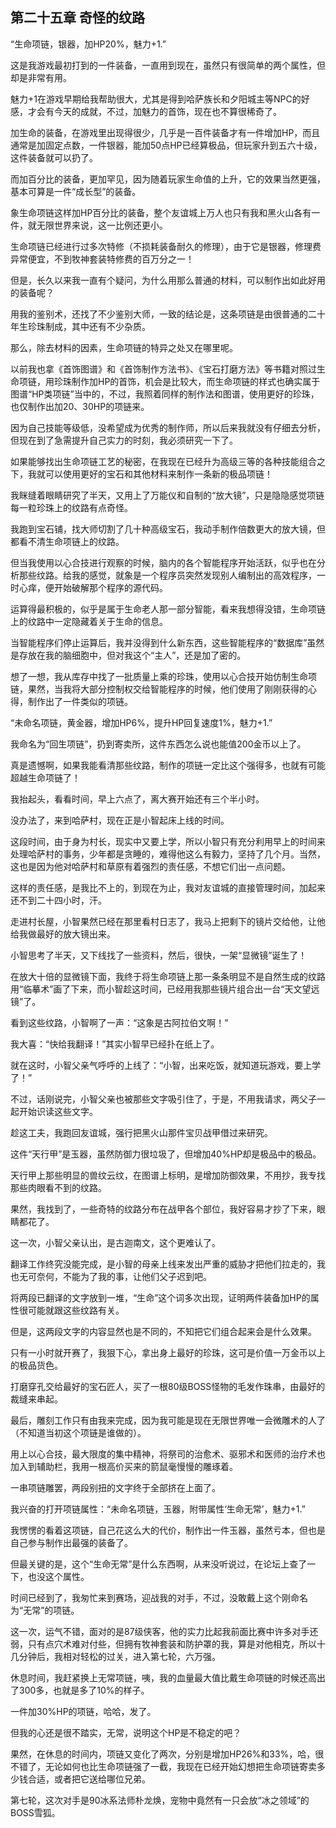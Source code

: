 ## 第二十五章 奇怪的纹路

“生命项链，银器，加HP20%，魅力+1.”

这是我游戏最初打到的一件装备，一直用到现在，虽然只有很简单的两个属性，但却是非常有用。

魅力+1在游戏早期给我帮助很大，尤其是得到哈萨族长和夕阳城主等NPC的好感，才会有今天的成就，不过，加魅力的首饰，现在也不算很稀奇了。

加生命的装备，在游戏里出现得很少，几乎是一百件装备才有一件增加HP，而且通常是加固定点数，一件银器，能加50点HP已经算极品，但玩家升到五六十级，这件装备就可以扔了。

而加百分比的装备，更加罕见，因为随着玩家生命值的上升，它的效果当然更强，基本可算是一件“成长型”的装备。

象生命项链这样加HP百分比的装备，整个友谊城上万人也只有我和黑火山各有一件，就无限世界来说，这一比例还更小。

生命项链已经进行过多次特修（不损耗装备耐久的修理），由于它是银器，修理费异常便宜，不到牧神套装特修费的百万分之一！

但是，长久以来我一直有个疑问，为什么用那么普通的材料，可以制作出如此好用的装备呢？

用我的鉴别术，还找了不少鉴别大师，一致的结论是，这条项链是由很普通的二十年生珍珠制成，其中还有不少杂质。

那么，除去材料的因素，生命项链的特异之处又在哪里呢。

以前我也拿《首饰图谱》和《首饰制作方法书》、《宝石打磨方法》等书籍对照过生命项链，用珍珠制作加HP的首饰，机会是比较大，而生命项链的样式也确实属于图谱“HP类项链”当中的，不过，我照着同样的制作法和图谱，使用更好的珍珠，也仅制作出加20、30HP的项链来。

因为自己技能等级低，没希望成为优秀的制作师，所以后来我就没有仔细去分析，但现在到了急需提升自己实力的时刻，我必须研究一下了。

如果能够找出生命项链工艺的秘密，在我现在已经升为高级三等的各种技能组合之下，我就可以使用更好的宝石和其他材料来制作一条新的极品项链！

我眯缝着眼睛研究了半天，又用上了万能仪和自制的“放大镜”，只是隐隐感觉项链每一粒珍珠上的纹路有点奇怪。

我跑到宝石铺，找大师切割了几十种高级宝石，我动手制作倍数更大的放大镜，但都看不清生命项链上的纹路。

但当我使用以心合技进行观察的时候，脑内的各个智能程序开始活跃，似乎也在分析那些纹路。给我的感觉，就象是一个程序员突然发现别人编制出的高效程序，一时心痒，便开始破解那个程序的源代码。

运算得最积极的，似乎是属于生命老人那一部分智能，看来我想得没错，生命项链上的纹路中一定隐藏着关于生命的信息。

当智能程序们停止运算后，我并没得到什么新东西，这些智能程序的“数据库”虽然是存放在我的脑细胞中，但对我这个“主人”，还是加了密的。

想了一想，我从库存中找了一批质量上乘的珍珠，使用以心合技开始仿制生命项链，果然，当我将大部分控制权交给智能程序的时候，他们使用了刚刚获得的心得，制作出了一件类似的项链。

“未命名项链，黄金器，增加HP6%，提升HP回复速度1%，魅力+1.”

我命名为“回生项链”，扔到寄卖所，这件东西怎么说也能值200金币以上了。

真是遗憾啊，如果我能看清那些纹路，制作的项链一定比这个强得多，也就有可能超越生命项链了！

我抬起头，看看时间，早上六点了，离大赛开始还有三个半小时。

没办法了，来到哈萨村，现在正是小智起床上线的时间。

这段时间，由于身为村长，现实中又要上学，所以小智只有充分利用早上的时间来处理哈萨村的事务，少年都是贪睡的，难得他这么有毅力，坚持了几个月。当然，这也是因为他对哈萨村和草原有着强烈的责任感，不想它们出一点问题。

这样的责任感，是我比不上的，到现在为止，我对友谊城的直接管理时间，加起来还不到二十四小时，汗。

走进村长屋，小智果然已经在那里看村日志了，我马上把剩下的镜片交给他，让他给我做最好的放大镜出来。

小智思考了半天，又下线找了一些资料，然后，很快，一架“显微镜”诞生了！

在放大十倍的显微镜下面，我终于将生命项链上那一条条明显不是自然生成的纹路用“临摹术”画了下来，而小智趁这时间，已经用我那些镜片组合出一台“天文望远镜”了。

看到这些纹路，小智啊了一声：“这象是古阿拉伯文啊！”

我大喜：“快给我翻译！”其实小智早已经扑在纸上了。

就在这时，小智父亲气呼呼的上线了：“小智，出来吃饭，就知道玩游戏，要上学了！”

不过，话刚说完，小智父亲也被那些文字吸引住了，于是，不用我请求，两父子一起开始识读这些文字。

趁这工夫，我跑回友谊城，强行把黑火山那件宝贝战甲借过来研究。

这件“天行甲”是玉器，虽然防御力很垃圾了，但增加40%HP却是极品中的极品。

天行甲上那些明显的兽纹云纹，在图谱上标明，是增加防御效果，不用抄，我专找那些肉眼看不到的纹路。

果然，我找到了，一些奇特的纹路分布在战甲各个部位，我好容易才抄了下来，眼睛都花了。

这一次，小智父亲认出，是古迦南文，这个更难认了。

翻译工作终究没能完成，是小智的母亲上线来发出严重的威胁才把他们拉走的，我也无可奈何，不能为了我的事，让他们父子迟到吧。

将两段已翻译的文字放到一堆，“生命”这个词多次出现，证明两件装备加HP的属性很可能就跟这些纹路有关。

但是，这两段文字的内容显然也是不同的，不知把它们组合起来会是什么效果。

只有一小时就开赛了，我狠下心，拿出身上最好的珍珠，这可是价值一万金币以上的极品货色。

打磨穿孔交给最好的宝石匠人，买了一根80级BOSS怪物的毛发作珠串，由最好的裁缝来串起。

最后，雕刻工作只有由我来完成，因为我可能是现在无限世界唯一会微雕术的人了（不知道当初这个项链是谁做的）。

用上以心合技，最大限度的集中精神，将祭司的治愈术、驱邪术和医师的治疗术也加入到辅助栏，我用一根高价买来的箭鼠毫慢慢的雕琢着。

一串项链雕罢，两段别扭的文字终于全部挤在上面了。

我兴奋的打开项链属性：“未命名项链，玉器，附带属性‘生命无常’，魅力+1.”

我愣愣的看着这项链，自己花这么大的代价，制作出一件玉器，虽然亏本，但也是自己参与制作出最强的装备了。

但最关键的是，这个“生命无常”是什么东西啊，从来没听说过，在论坛上查了一下，也没这个属性。

时间已经到了，我匆忙来到赛场，迎战我的对手，不过，没敢戴上这个刚命名为“无常”的项链。

这一次，运气不错，面对的是87级侠客，他的实力比起我前面比赛中许多对手还弱，只有点穴术难对付些，但拥有牧神套装和防护罩的我，算是对他相克，所以十几分钟后，我相对轻松的过关，进入第七轮，六万强。

休息时间，我赶紧换上无常项链，咦，我的血量最大值比戴生命项链的时候还高出了300多，也就是多了10%的样子。

一件加30%HP的项链，哈哈，发了。

但我的心还是很不踏实，无常，说明这个HP是不稳定的吧？

果然，在休息的时间内，项链又变化了两次，分别是增加HP26%和33%，哈，很不错了，无论如何也比生命项链强了一截，我现在已经开始幻想把生命项链寄卖多少钱合适，或者把它送给哪位兄弟。

第七轮，这次对手是90冰系法师朴龙焕，宠物中竟然有一只会放“冰之领域”的BOSS雪狐。


